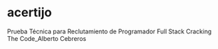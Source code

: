 # acertijo
Prueba Técnica para Reclutamiento de Programador Full Stack Cracking The Code_Alberto Cebreros
